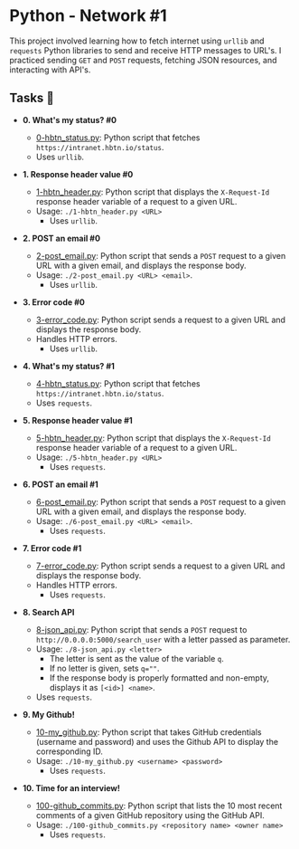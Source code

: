 # Python - Network #1

This project involved learning how to fetch internet using `urllib` and `requests` Python
libraries to send and receive HTTP messages to URL's. I practiced sending `GET`
and `POST` requests, fetching JSON resources, and interacting with API's.
## Tasks :page_with_curl:

* **0. What's my status? #0**
  * [0-hbtn_status.py](./0-hbtn_status.py): Python script that fetches
  `https://intranet.hbtn.io/status`.
  * Uses `urllib`.

* **1. Response header value #0**
  * [1-hbtn_header.py](./1-hbtn_header.py): Python script that displays the
  `X-Request-Id` response header variable of a request to a given URL.
  * Usage: `./1-hbtn_header.py <URL>`
	* Uses `urllib`.

* **2. POST an email #0**
  * [2-post_email.py](./2-post_email.py): Python script that sends a `POST`
  request to a given URL with a given email, and displays the response body.
  * Usage: `./2-post_email.py <URL> <email>`.
	* Uses `urllib`.

* **3. Error code #0**
  * [3-error_code.py](./3-error_code.py): Python script sends a request to
  a given URL and displays the response body.
  * Handles HTTP errors.
	* Uses `urllib`.

* **4. What's my status? #1**
  * [4-hbtn_status.py](./4-hbtn_status.py): Python script that fetches
  `https://intranet.hbtn.io/status`.
  * Uses `requests`.

* **5. Response header value #1**
  * [5-hbtn_header.py](./5-hbtn_header.py): Python script that displays the
  `X-Request-Id` response header variable of a request to a given URL.
  * Usage: `./5-hbtn_header.py <URL>`
	* Uses `requests`.

* **6. POST an email #1**
  * [6-post_email.py](./6-post_email.py): Python script that sends a `POST`
  request to a given URL with a given email, and displays the response body.
  * Usage: `./6-post_email.py <URL> <email>`.
	* Uses `requests`.

* **7. Error code #1**
  * [7-error_code.py](./7-error_code.py): Python script sends a request to
  a given URL and displays the response body.
  * Handles HTTP errors.
	* Uses `requests`.

* **8. Search API**
  * [8-json_api.py](./8-json_api.py): Python script that sends a `POST` request
  to `http://0.0.0.0:5000/search_user` with a letter passed as parameter.
  * Usage: `./8-json_api.py <letter>`
	* The letter is sent as the value of the variable `q`.
	* If no letter is given, sets `q=""`.
	* If the response body is properly formatted and non-empty, displays it as
  `[<id>] <name>`.
  * Uses `requests`.

* **9. My Github!**
  * [10-my_github.py](./10-my_github.py): Python script that takes GitHub
  credentials (username and password) and uses the Github API to display the
  corresponding ID.
  * Usage: `./10-my_github.py <username> <password>`
	* Uses `requests`.

* **10. Time for an interview!**
  * [100-github_commits.py](./100-github_commits.py): Python script that lists
  the 10 most recent comments of a given GitHub repository using the GitHub API.
  * Usage: `./100-github_commits.py <repository name> <owner name>`
	* Uses `requests`.
